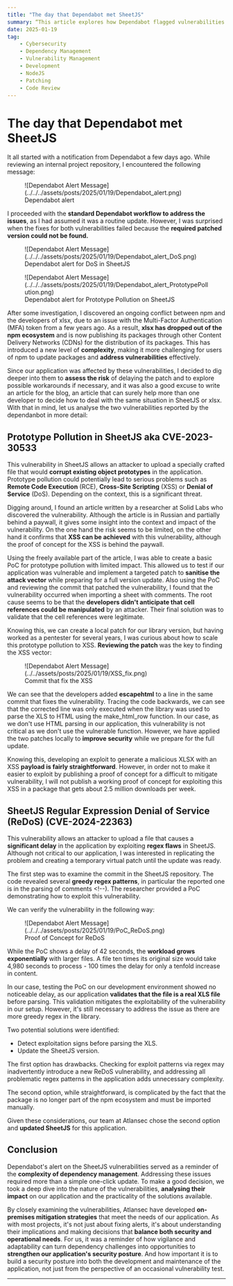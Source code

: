 ```yaml
---
title: "The day that Dependabot met SheetJS"
summary: “This article explores how Dependabot flagged vulnerabilities in SheetJS (xlsx) after its exit from the NPM ecosystem, highlighting challenges like prototype pollution and ReDoS. It details the investigation, risk assessment, and mitigation strategies adopted to ensure application security amidst dependency management hurdles.”
date: 2025-01-19
tag:
    - Cybersecurity
    - Dependency Management
    - Vulnerability Management
    - Development
    - NodeJS
    - Patching
    - Code Review
---
```


# The day that Dependabot met SheetJS

It all started with a notification from Dependabot a few days ago. While reviewing an internal project repository, I encountered the following message:


<figure markdown="span">
    ![Dependabot Alert Message](../../../assets/posts/2025/01/19/Dependabot_alert.png)
  <figcaption>Dependabot alert</figcaption>
</figure>



I proceeded with the **standard Dependabot workflow to address the issues**, as I had assumed it was a routine update. However, I was surprised when the fixes for both vulnerabilities failed because the **required patched version could not be found.**

<!-- more -->


<figure markdown="span">
    ![Dependabot Alert Message](../../../assets/posts/2025/01/19/Dependabot_alert_DoS.png)
  <figcaption>Dependabot alert for DoS in SheetJS</figcaption>
</figure>
<figure markdown="span">
    ![Dependabot Alert Message](../../../assets/posts/2025/01/19/Dependabot_alert_PrototypePollution.png)
  <figcaption>Dependabot alert for Prototype Pollution on SheetJS</figcaption>
</figure>


After some investigation, I discovered an ongoing conflict between npm and the developers of xlsx, due to an issue with the Multi-Factor Authentication (MFA) token from a few years ago. As a result, **xlsx has dropped out of the npm ecosystem** and is now publishing its packages through other Content Delivery Networks (CDNs) for the distribution of its packages. This has introduced a new level of **complexity**, making it more challenging for users of npm to update packages and **address vulnerabilities** effectively.

Since our application was affected by these vulnerabilities, I decided to dig deeper into them to **assess the risk** of delaying the patch and to explore possible workarounds if necessary, and it was also a good excuse to write an article for the blog, an article that can surely help more than one developer to decide how to deal with the same situation in SheetJS or xlsx. With that in mind, let us analyse the two vulnerabilities reported by the dependanbot in more detail:

## Prototype Pollution in SheetJS aka CVE-2023-30533

This vulnerability in SheetJS allows an attacker to upload a specially crafted file that would **corrupt existing object prototypes** in the application. Prototype pollution could potentially lead to serious problems such as **Remote Code Execution** (RCE), **Cross-Site Scripting** (XSS) or **Denial of Service** (DoS). Depending on the context, this is a significant threat.

Digging around, I found an article written by a researcher at Solid Labs who discovered the vulnerability. Although the article is in Russian and partially behind a paywall, it gives some insight into the context and impact of the vulnerability. On the one hand the risk seems to be limited, on the other hand it confirms that **XSS can be achieved** with this vulnerability, although the proof of concept for the XSS is behind the paywall.

Using the freely available part of the article, I was able to create a basic PoC for prototype pollution with limited impact. This allowed us to test if our application was vulnerable and implement a targeted patch to **sanitise the attack vector** while preparing for a full version update. Also using the PoC and reviewing the commit that patched the vulnerability, I found that the vulnerability occurred when importing a sheet with comments. The root cause seems to be that the **developers didn't anticipate that cell references could be manipulated** by an attacker. Their final solution was to validate that the cell references were legitimate.

Knowing this, we can create a local patch for our library version, but having worked as a pentester for several years, I was curious about how to scale this prototype pollution to XSS. **Reviewing the patch** was the key to finding the XSS vector:


<figure markdown="span">
    ![Dependabot Alert Message](../../assets/posts/2025/01/19/XSS_fix.png)
  <figcaption>Commit that fix the XSS</figcaption>
</figure>


We can see that the developers added **escapehtml** to a line in the same commit that fixes the vulnerability. Tracing the code backwards, we can see that the corrected line was only executed when the library was used to parse the XLS to HTML using the make_html_row function. In our case, as we don't use HTML parsing in our application, this vulnerability is not critical as we don't use the vulnerable function. However, we have applied the two patches locally to **improve security** while we prepare for the full update.

Knowing this, developing an exploit to generate a malicious XLSX with an XSS **payload is fairly straightforward**. However, in order not to make it easier to exploit by publishing a proof of concept for a difficult to mitigate vulnerability, I will not publish a working proof of concept for exploiting this XSS in a package that gets about 2.5 million downloads per week.

## SheetJS Regular Expression Denial of Service (ReDoS) (CVE-2024-22363)

This vulnerability allows an attacker to upload a file that causes a **significant delay** in the application by exploiting **regex flaws** in SheetJS. Although not critical to our application, I was interested in replicating the problem and creating a temporary virtual patch until the update was ready.

The first step was to examine the commit in the SheetJS repository. The code revealed several **greedy regex patterns**, in particular the reported one is in the parsing of comments <!--). The researcher provided a PoC demonstrating how to exploit this vulnerability.

We can verify the vulnerability in the following way:

<figure markdown="span">
    ![Dependabot Alert Message](../../../assets/posts/2025/01/19/PoC_ReDoS.png)
  <figcaption>Proof of Concept for ReDoS</figcaption>
</figure>

While the PoC shows a delay of 42 seconds, the **workload grows exponentially** with larger files. A file ten times its original size would take 4,980 seconds to process - 100 times the delay for only a tenfold increase in content.

In our case, testing the PoC on our development environment showed no noticeable delay, as our application **validates that the file is a real XLS file** before parsing. This validation mitigates the exploitability of the vulnerability in our setup. However, it's still necessary to address the issue as there are more greedy regex in the library.

Two potential solutions were identified:

* Detect exploitation signs before parsing the XLS.
* Update the SheetJS version.

The first option has drawbacks. Checking for exploit patterns via regex may inadvertently introduce a new ReDoS vulnerability, and addressing all problematic regex patterns in the application adds unnecessary complexity.

The second option, while straightforward, is complicated by the fact that the package is no longer part of the npm ecosystem and must be imported manually.

Given these considerations, our team at Atlansec chose the second option and **updated SheetJS** for this application.

## Conclusion

Dependabot's alert on the SheetJS vulnerabilities served as a reminder of the **complexity of dependency management**. Addressing these issues required more than a simple one-click update. To make a good decision, we took a deep dive into the nature of the vulnerabilities, **analysing their impact** on our application and the practicality of the solutions available.

By closely examining the vulnerabilities, Atlansec have developed **on-premises mitigation strategies** that meet the needs of our application. As with most projects, it's not just about fixing alerts, it's about understanding their implications and making decisions that **balance both security and operational needs**. For us, it was a reminder of how vigilance and adaptability can turn dependency challenges into opportunities to **strengthen our application's security posture**. And how important it is to build a security posture into both the development and maintenance of the application, not just from the perspective of an occasional vulnerability test.

---